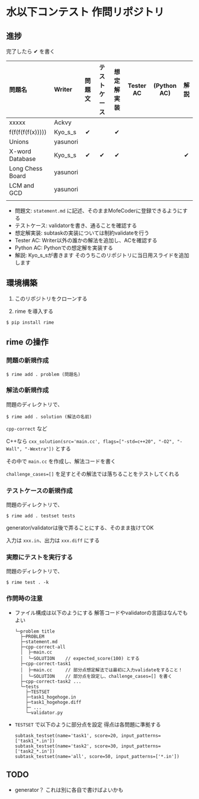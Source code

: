 # 水以下コンテスト 作問リポジトリ

## 進捗

完了したら ✔ を書く

|問題名|Writer|問題文|テストケース|想定解実装|Tester AC|(Python AC)|解説|
|:--|:--|:--:|:--:|:--:|:--:|:--:|:--:|
|xxxxx|Ackvy||||||
|f(f(f(f(f(x)))))|Kyo_s_s|✔||✔||||
|Unions|yasunori||||||
|X-word Database|Kyo_s_s|✔|✔|✔|||✔|
|Long Chess Board|yasunori||||||
|LCM and GCD|yasunori||||||
||||||||

- 問題文: `statement.md` に記述、そのままMofeCoderに登録できるようにする
- テストケース: validatorを書き、通ることを確認する
- 想定解実装: subtaskの実装については制約validateを行う
- Tester AC: Writer以外の誰かの解法を追加し、ACを確認する
- Python AC: Pythonでの想定解を実装する
- 解説: Kyo_s_sが書きます そのうちこのリポジトリに当日用スライドを追加します

## 環境構築

1. このリポジトリをクローンする

1. rime を導入する
  ```
  $ pip install rime
  ```

## rime の操作

### 問題の新規作成

```
$ rime add . problem (問題名)
```

### 解法の新規作成

問題のディレクトリで、
```
$ rime add . solution (解法の名前)
```

`cpp-correct` など

C++なら `cxx_solution(src='main.cc', flags=["-std=c++20", "-O2", "-Wall", "-Wextra"])` とする

その中で `main.cc` を作成し、解法コードを書く

`challenge_cases=[]` を足すとその解法では落ちることをテストしてくれる

### テストケースの新規作成

問題のディレクトリで、
```
$ rime add . testset tests
```

generator/validatorは後で弄ることにする、そのまま抜けてOK

入力は `xxx.in`、出力は `xxx.diff` にする

### 実際にテストを実行する

問題のディレクトリで、
```
$ rime test . -k
```

### 作問時の注意

- ファイル構成は以下のようにする 解答コードやvalidatorの言語はなんでもよい
  ```
  └─problem title
    ├─PROBLEM
    ├─statement.md
    ├─cpp-correct-all
    │  ├─main.cc
    │  └─SOLUTION    // expected_score(100) とする
    ├─cpp-correct-task1
    │  ├─main.cc     // 部分点想定解法では最初に入力validateをすること！
    │  └─SOLUTION    // 部分点を設定し、challenge_cases=[] を書く
    ├─cpp-correct-task2 ...
    └─tests
      ├─TESTSET
      ├─task1_hogehoge.in
      ├─task1_hogehoge.diff
      ├─ ...
      └─validator.py
  ```
- `TESTSET` で以下のように部分点を設定 得点は各問題に準拠する
  ```
  subtask_testset(name='task1', score=20, input_patterns=['task1_*.in'])
  subtask_testset(name='task2', score=30, input_patterns=['task2_*.in'])
  subtask_testset(name='all', score=50, input_patterns=['*.in'])
  ```

## TODO

- generator？ これは別に各自で書けばよいかも

